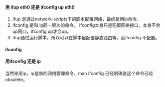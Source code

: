 #### 用 ifup eth0 还是 ifconfig up eth0
1. ifup 是通过network-scripts下的脚本配置网络，最终是用ip命令。
1. ifconfig 是和 ip同一层次的命令， ifconfig本身只是配置网络接口，本身不会up网口，ifconfig up才会up。
1. ifup通过运行脚本，所以可以在脚本里配置静态路由等，而ifconfig 不配置。


#### ifconfig

#### 用ifconfig 还是 ip
当然来用ip，ip是新的网络管理命令，man ifconfig 已经明确说这个命令已经obsolete。

